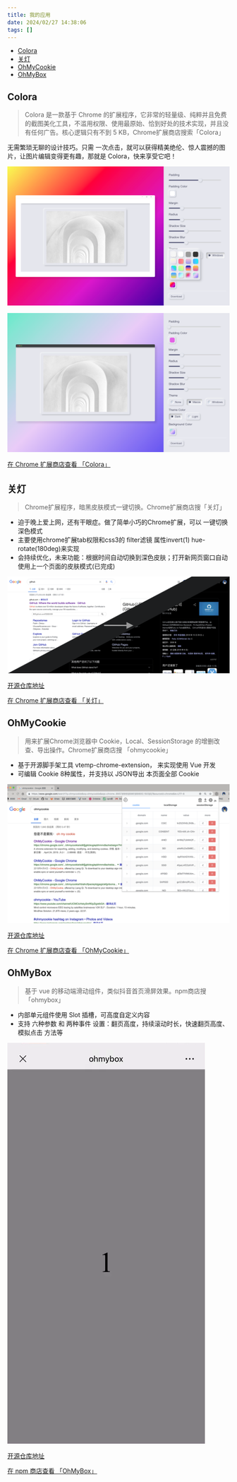 ```yaml
---
title: 我的应用
date: 2024/02/27 14:38:06
tags: []
---
```


- [Colora](#Colora)
- [关灯](#关灯)
- [OhMyCookie](#OhMyCookie)
- [OhMyBox](#OhMyBox)

## Colora

> Colora 是⼀款基于 Chrome 的扩展程序，它⾮常的轻量级、纯粹并且免费的截图美化⼯具，不滥⽤权限、使⽤最原始、恰到好处的技术实现，并且没有任何⼴告。核⼼逻辑只有不到 5 KB，Chrome扩展商店搜索「Colora」

⽆需繁琐⽆聊的设计技巧。只需 ⼀次点击，就可以获得精美绝伦、惊⼈震撼的图⽚，让图⽚编辑变得更有趣，那就是 Colora，快来享受它吧！

![introduction image01](./index/colora/img1.png)

![introduction image01](./index/colora/img2.png)

[在 Chrome 扩展商店查看 「Colora」](https://chromewebstore.google.com/detail/colora-screenshot-and-edi/lajfgofeklkfhemnhomepdojkkljljkp)

## 关灯

> Chrome扩展程序，暗⿊⽪肤模式⼀键切换。Chrome扩展商店搜「关灯」

- 迫于晚上爱上⽹，还有⼲眼症。做了简单⼩巧的Chrome扩展，可以 ⼀键切换深⾊模式 
- 主要使⽤chrome扩展tab权限和css3的 filter滤镜 属性invert(1) hue-rotate(180deg)来实现 
- 会持续优化，未来功能：根据时间⾃动切换到深⾊⽪肤；打开新⽹⻚窗⼝⾃动使⽤上⼀个⻚⾯的⽪肤模式(已完成)

![introduction image01](./index/dimmer/img1.png)

[开源仓库地址](https://github.com/slc3a2/dimmer)

[在 Chrome 扩展商店查看 「关灯」](https://chromewebstore.google.com/detail/%E5%85%B3%E7%81%AF/dnidbhhpcjgffjophhebfelbcnonoclh)

## OhMyCookie

> ⽤来扩展Chrome浏览器中 Cookie，Local、SessionStorage 的增删改查、导出操作。Chrome扩展商店搜 「ohmycookie」

- 基于开源脚⼿架⼯具 vtemp-chrome-extension， 来实现使⽤ Vue 开发 
- 可编辑 Cookie 8种属性，并⽀持以 JSON导出 本⻚⾯全部 Cookie

![introduction image01](./index/ohmycookie/img1.png)

[开源仓库地址](https://github.com/slc3a2/oh-my-cookie)

[在 Chrome 扩展商店查看 「OhMyCookie」](https://chromewebstore.google.com/detail/ohmycookie/edkfjjgklckogiepbhmmdlaohebiaigm)

## OhMyBox

> 基于 vue 的移动端滑动组件，类似抖⾳⾸⻚滑屏效果。npm商店搜「ohmybox」

- 内部单元组件使⽤ Slot 插槽，可⾼度⾃定义内容 
- ⽀持 六种参数 和 两种事件 设置：翻⻚⾼度，持续滚动时⻓，快速翻⻚⾼度、模拟点击 ⽅法等

![introduction image01](./index/ohmybox/img1.gif)

[开源仓库地址](https://github.com/slc3a2/oh-my-box)

[在 npm 商店查看 「OhMyBox」](https://www.npmjs.com/package/ohmybox)
